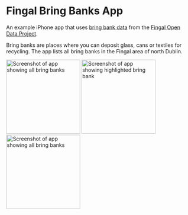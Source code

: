 Fingal Bring Banks App
======================

An example iPhone app that uses [bring bank data](http://data.fingal.ie/details.aspx?datasetID=364) from the [Fingal Open Data Project](http://data.fingal.ie/).

Bring banks are places where you can deposit glass, cans or textiles for recycling. The app lists all bring banks in the Fingal area of north Dublin.

<img width="200" src="http://farm6.static.flickr.com/5055/5576473425_4bd629fa5e.jpg" alt="Screenshot of app showing all bring banks"> <img width="200" src="http://farm6.static.flickr.com/5256/5576473503_95054e4d35.jpg" alt="Screenshot of app showing highlighted bring bank"> <img width="200" src="http://farm6.static.flickr.com/5025/5576473607_f49683602d.jpg" alt="Screenshot of app showing all bring banks"> 


